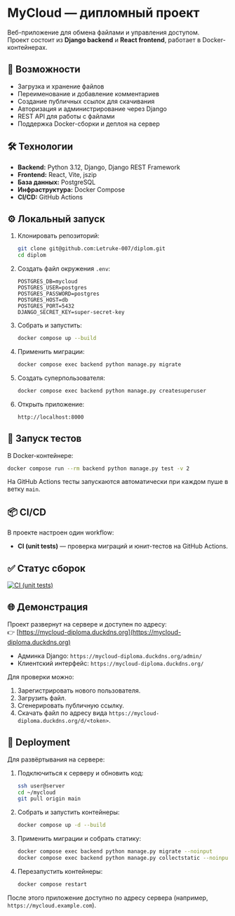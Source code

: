 # MyCloud — дипломный проект

Веб-приложение для обмена файлами и управления доступом.  
Проект состоит из **Django backend** и **React frontend**, работает в Docker-контейнерах.

## 🚀 Возможности
- Загрузка и хранение файлов
- Переименование и добавление комментариев
- Создание публичных ссылок для скачивания
- Авторизация и администрирование через Django
- REST API для работы с файлами
- Поддержка Docker-сборки и деплоя на сервер

## 🛠 Технологии
- **Backend:** Python 3.12, Django, Django REST Framework
- **Frontend:** React, Vite, jszip
- **База данных:** PostgreSQL
- **Инфраструктура:** Docker Compose
- **CI/CD:** GitHub Actions

## ⚙️ Локальный запуск

1. Клонировать репозиторий:
   ```bash
   git clone git@github.com:Letruke-007/diplom.git
   cd diplom
   ```

2. Создать файл окружения `.env`:
   ```env
   POSTGRES_DB=mycloud
   POSTGRES_USER=postgres
   POSTGRES_PASSWORD=postgres
   POSTGRES_HOST=db
   POSTGRES_PORT=5432
   DJANGO_SECRET_KEY=super-secret-key
   ```

3. Собрать и запустить:
   ```bash
   docker compose up --build
   ```

4. Применить миграции:
   ```bash
   docker compose exec backend python manage.py migrate
   ```

5. Создать суперпользователя:
   ```bash
   docker compose exec backend python manage.py createsuperuser
   ```

6. Открыть приложение:
   ```
   http://localhost:8000
   ```

## 🧪 Запуск тестов

В Docker-контейнере:
```bash
docker compose run --rm backend python manage.py test -v 2
```

На GitHub Actions тесты запускаются автоматически при каждом пуше в ветку `main`.

## 📦 CI/CD

В проекте настроен один workflow:

- **CI (unit tests)** — проверка миграций и юнит-тестов на GitHub Actions.

## ✅ Статус сборок

[![CI (unit tests)](https://github.com/Letruke-007/diploma/actions/workflows/ci.yml/badge.svg)](https://github.com/Letruke-007/diploma/actions/workflows/ci.yml)

## 🌐 Демонстрация

Проект развернут на сервере и доступен по адресу:  
👉 [https://mycloud-diploma.duckdns.org](https://mycloud-diploma.duckdns.org)

- Админка Django: `https://mycloud-diploma.duckdns.org/admin/`
- Клиентский интерфейс: `https://mycloud-diploma.duckdns.org/`

Для проверки можно:
1. Зарегистрировать нового пользователя.
2. Загрузить файл.
3. Сгенерировать публичную ссылку.
4. Скачать файл по адресу вида `https://mycloud-diploma.duckdns.org/d/<token>`.

## 🚀 Deployment

Для развёртывания на сервере:

1. Подключиться к серверу и обновить код:
   ```bash
   ssh user@server
   cd ~/mycloud
   git pull origin main
   ```

2. Собрать и запустить контейнеры:
   ```bash
   docker compose up -d --build
   ```

3. Применить миграции и собрать статику:
   ```bash
   docker compose exec backend python manage.py migrate --noinput
   docker compose exec backend python manage.py collectstatic --noinput
   ```

4. Перезапустить контейнеры:
   ```bash
   docker compose restart
   ```

После этого приложение доступно по адресу сервера (например, `https://mycloud.example.com`).

